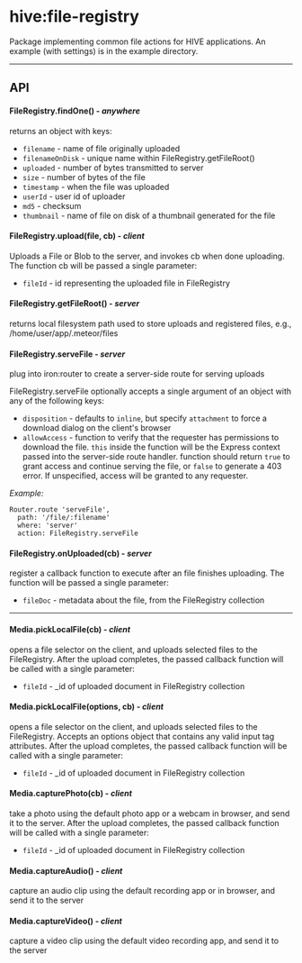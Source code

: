 # hive:file-registry
Package implementing common file actions for HIVE applications. An example (with settings) is in the example directory.

---

## API

#### FileRegistry.findOne() - _anywhere_
returns an object with keys:
  * `filename` - name of file originally uploaded
  * `filenameOnDisk` - unique name within FileRegistry.getFileRoot()
  * `uploaded` - number of bytes transmitted to server
  * `size` - number of bytes of the file
  * `timestamp` - when the file was uploaded
  * `userId` - user id of uploader
  * `md5` - checksum
  * `thumbnail` - name of file on disk of a thumbnail generated for the file

#### FileRegistry.upload(file, cb) - _client_
Uploads a File or Blob to the server, and invokes cb when done uploading.  The function cb will be passed a single parameter:
  * `fileId` - id representing the uploaded file in FileRegistry

#### FileRegistry.getFileRoot() - _server_
returns local filesystem path used to store uploads and registered files, e.g., /home/user/app/.meteor/files


#### FileRegistry.serveFile - _server_
plug into iron:router to create a server-side route for serving uploads

FileRegistry.serveFile optionally accepts a single argument of an object with any of the following keys:

  * `disposition` - defaults to `inline`, but specify `attachment` to force a
    download dialog on the client's browser
  * `allowAccess` - function to verify that the requester has permissions to
    download the file.  `this` inside the function will be the Express context
    passed into the server-side route handler.  function should return `true` to
    grant access and continue serving the file, or `false` to generate a 403 error.
    If unspecified, access will be granted to any requester.

_Example:_

    Router.route 'serveFile',
      path: '/file/:filename'
      where: 'server'
      action: FileRegistry.serveFile

#### FileRegistry.onUploaded(cb) - _server_
register a callback function to execute after an file finishes uploading.  The function will be passed a single parameter:
  * `fileDoc` - metadata about the file, from the FileRegistry collection

---

#### Media.pickLocalFile(cb) - _client_
opens a file selector on the client, and uploads selected files to the FileRegistry.  After the upload completes, the passed callback function will be called with a single parameter:
  * `fileId` - _id of uploaded document in FileRegistry collection


#### Media.pickLocalFile(options, cb) - _client_
opens a file selector on the client, and uploads selected files to the FileRegistry. Accepts an options object that contains any valid input tag attributes. After the upload completes, the passed callback function will be called with a single parameter:
  * `fileId` - _id of uploaded document in FileRegistry collection


#### Media.capturePhoto(cb) - _client_
take a photo using the default photo app or a webcam in browser, and send it to the server. After the upload completes, the passed callback function will be called with a single parameter:
 * `fileId` - _id of uploaded document in FileRegistry collection

#### Media.captureAudio() - _client_
capture an audio clip using the default recording app or in browser, and send it to the server

#### Media.captureVideo() - _client_
capture a video clip using the default video recording app, and send it to the server


